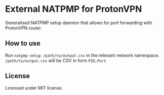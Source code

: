 # External NATPMP for ProtonVPN

Generalised NATPMP setup daemon that allows for port forwarding with ProtonVPN router.

## How to use

Run `natpmp-setup /path/to/output.csv` in the relevant network namespace.
`/path/to/output.csv` will be CSV in form `PID,Port`

## License

Licensed under MIT license.
